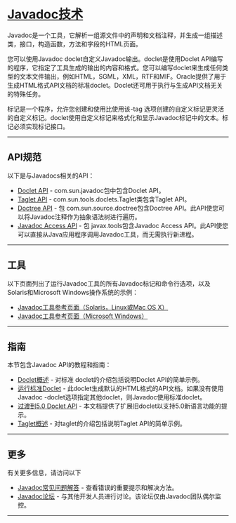 #   [Javadoc技术](https://docs.oracle.com/javase/8/docs/technotes/guides/javadoc/index.html)

Javadoc是一个工具，它解析一组源文件中的声明和文档注释，并生成一组描述类，接口，构造函数，方法和字段的HTML页面。

您可以使用Javadoc doclet自定义Javadoc输出。doclet是使用Doclet API编写的程序，它指定了工具生成的输出的内容和格式。您可以编写doclet来生成任何类型的文本文件输出，例如HTML，SGML，XML，RTF和MIF。Oracle提供了用于生成HTML格式API文档的标准doclet。Doclet还可用于执行与生成API文档无关的特殊任务。

标记是一个程序，允许您创建和使用比使用该-tag 选项创建的自定义标记更灵活的自定义标记。doclet使用自定义标记来格式化和显示Javadoc标记中的文本。标记必须实现标记接口。

----

##  API规范

以下是与Javadocs相关的API：

-   [Doclet API](https://docs.oracle.com/javase/8/docs/jdk/api/javadoc/doclet/index.html) - com.sun.javadoc包中包含Doclet API。
-   [Taglet API](https://docs.oracle.com/javase/8/docs/jdk/api/javadoc/taglet/com/sun/tools/doclets/Taglet.html) - com.sun.tools.doclets.Taglet类包含Taglet API。
-   [Doctree API](https://docs.oracle.com/javase/8/docs/jdk/api/javac/tree/com/sun/source/doctree/package-summary.html) - 包 com.sun.source.doctree包含Doctree API。此API使您可以将Javadoc注释作为抽象语法树进行遍历。
-   [Javadoc Access API](https://docs.oracle.com/javase/8/docs/api/javax/tools/package-summary.html) - 包 javax.tools包含Javadoc Access API。此API使您可以直接从Java应用程序调用Javadoc工具，而无需执行新进程。

----

##  工具

以下页面列出了运行Javadoc工具的所有Javadoc标记和命令行选项，以及Solaris和Microsoft Windows操作系统的示例：

-   [Javadoc工具参考页面（Solaris，Linux或Mac OS X）](https://docs.oracle.com/javase/8/docs/technotes/tools/unix/javadoc.html)
-   [Javadoc工具参考页面（Microsoft Windows）](https://docs.oracle.com/javase/8/docs/technotes/tools/windows/javadoc.html)

----

##  指南
本节包含Javadoc API的教程和指南：

-   [Doclet概述](https://docs.oracle.com/javase/8/docs/technotes/guides/javadoc/doclet/overview.html) - 对标准 doclet的介绍包括说明Doclet API的简单示例。
-   [运行标准Doclet](https://docs.oracle.com/javase/8/docs/technotes/guides/javadoc/standard-doclet.html) - 此doclet生成默认的HTML格式的API文档。如果没有使用Javadoc -doclet选项指定其他doclet，则Javadoc使用标准doclet。
-   [过渡到5.0 Doclet API](https://docs.oracle.com/javase/8/docs/technotes/guides/javadoc/doclet/transition-1.5docletapi.html) - 本文档提供了扩展旧doclet以支持5.0新语言功能的提示。
-   [Taglet概述](https://docs.oracle.com/javase/8/docs/technotes/guides/javadoc/taglet/overview.html) - 对taglet的介绍包括说明Taglet API的简单示例。

----

##  更多

有关更多信息，请访问以下

-   [Javadoc常见问题解答](https://www.oracle.com/technetwork/java/javase/documentation/index-137483.html) - 查看错误的重要提示和解决方法。
-   [Javadoc论坛](https://community.oracle.com/community/groundbreakers/java/java_apis/javadoc_tool) - 与其他开发人员进行讨论。该论坛仅由Javadoc团队偶尔监控。

----
